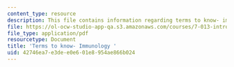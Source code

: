 ```yaml
---
content_type: resource
description: This file contains information regarding terms to know- immunology .
file: https://ol-ocw-studio-app-qa.s3.amazonaws.com/courses/7-013-introductory-biology-spring-2013/42746ea7e3dee0e601e8954ae866b024_MIT7_013S13_Immunology.pdf
file_type: application/pdf
resourcetype: Document
title: 'Terms to know- Immunology '
uid: 42746ea7-e3de-e0e6-01e8-954ae866b024
---
```


